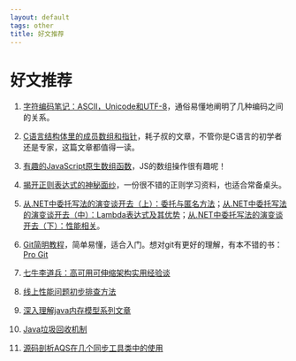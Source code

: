 ```yaml
---
layout: default
tags: other 
title: 好文推荐
---
```


# 好文推荐 #

1. [字符编码笔记：ASCII，Unicode和UTF-8](http://www.ruanyifeng.com/blog/2007/10/ascii_unicode_and_utf-8.html)，通俗易懂地阐明了几种编码之间的关系。

2. [C语言结构体里的成员数组和指针](http://coolshell.cn/articles/11377.html)，耗子叔的文章，不管你是C语言的初学者还是专家，这篇文章都值得一读。

3. [有趣的JavaScript原生数组函数](http://www.ituring.com.cn/article/67320)，JS的数组操作很有趣呢！

4. [揭开正则表达式的神秘面纱](http://www.regexlab.com/zh/regref.htm)，一份很不错的正则学习资料，也适合常备桌头。

5. [从.NET中委托写法的演变谈开去（上）：委托与匿名方法](http://blog.zhaojie.me/2009/08/from-delegate-to-others.html)；[从.NET中委托写法的演变谈开去（中）：Lambda表达式及其优势](http://blog.zhaojie.me/2009/08/from-delegate-to-others-2.html)；[从.NET中委托写法的演变谈开去（下）：性能相关](http://blog.zhaojie.me/2009/08/from-delegate-to-others-3.html)。

6. [Git简明教程](http://rogerdudler.github.io/git-guide/index.zh.html)，简单易懂，适合入门。想对git有更好的理解，有本不错的书：[Pro Git](http://iissnan.com/progit/)

7. [七牛李道兵：高可用可伸缩架构实用经验谈](http://segmentfault.com/a/1190000002627554?utm_source=Weibo&utm_medium=shareLink&utm_campaign=socialShare)

8. [线上性能问题初步排查方法](http://ifeve.com/find-bug-online/) 

9. [深入理解java内存模型系列文章](http://ifeve.com/java-memory-model-0/)

10. [Java垃圾回收机制](http://www.jianshu.com/p/778dd3848196) 

11. [源码剖析AQS在几个同步工具类中的使用](http://ifeve.com/abstractqueuedsynchronizer-use/)

